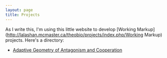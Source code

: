 ```yaml
---
layout: page
title: Projects
---
```


As I write this, I'm using this little website to develop [Working Markup](http://lalashan.mcmaster.ca/theobio/projects/index.php/Working Markup) projects.  Here's a directory:

* [Adaptive Geometry of Antagonism and Cooperation](/Selection_Gradients)
